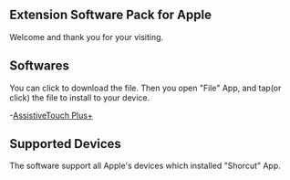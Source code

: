 ## Extension Software Pack for Apple
Welcome and thank you for your visiting.

## Softwares
You can click to download the file. Then you open "File" App, and tap(or click) the file to install to your device.

-[AssistiveTouch Plus+](https://raw.githubusercontent.com/bockring/Apple-ExtensionPack/main/AssistiveTouch%20Plus%2B/AssistiveTouch%20Plus%2B.shortcut)

## Supported Devices
The software support all Apple's devices which installed "Shorcut" App.
